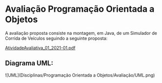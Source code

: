 # Avaliação Programação Orientada a Objetos

A avaliação proposta consiste na montagem, em Java, de um Simulador de Corrida de Veículos seguindo a seguinte proposta:

 [AtividadeAvaliativa_01_2021-01.pdf](Avaliação\AtividadeAvaliativa_01_2021-01.pdf) 

## 

## Diagrama UML:

![UML](Disciplinas/Programação Orientada a Objetos/Avaliação/UML.png)
